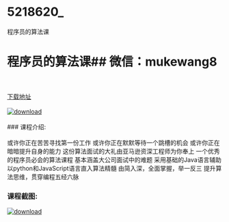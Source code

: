 # 5218620_
程序员的算法课
# 程序员的算法课## 微信：mukewang8
<br/></br>[下载地址](http://www.36tz.cn/article/5218620 "下载地址")
<br/></br>[![download](http://36tz.cn/muke_img/2021_02_1-81-300x208.png "下载地址")](http://www.36tz.cn/article/5218620 "下载地址")
<br/></br>### 课程介绍:<br/></br>或许你正在苦苦寻找第一份工作
或许你正在默默等待一个跳槽的机会
或许你正在暗暗提升自身的能力
这份算法面试的大礼由亚马逊资深工程师为你奉上
一个优秀的程序员必会的算法课程
基本涵盖大公司面试中的难题
采用基础的Java语言辅助以python和JavaScript语言直入算法精髓
由简入深，全面掌握，举一反三
提升算法思维，贯穿编程五经六脉

### 课程截图:
[![download](http://36tz.cn/muke_img/2021_02_2-86.png "下载地址")](http://www.36tz.cn/article/5218620 "下载地址")
